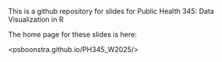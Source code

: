 
This is a github repository for slides for Public Health 345: Data Visualization in R

The home page for these slides is here:

<psboonstra.github.io/PH345_W2025/>